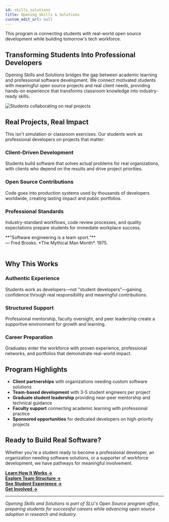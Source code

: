 ```yaml
---
id: skills_solutions
title: Opening Skills & Solutions
custom_edit_url: null
---
```


This program is connecting students with real-world open source development while building tomorrow's tech workforce.

## Transforming Students Into Professional Developers

Opening Skills and Solutions bridges the gap between academic learning and professional software development. We connect motivated students with meaningful open source projects and real client needs, providing hands-on experience that transforms classroom knowledge into industry-ready skills.

![Students collaborating on real projects](/img/20240909_222839329.jpg)

## Real Projects, Real Impact

This isn't simulation or classroom exercises. Our students work as professional developers on projects that matter:

### Client-Driven Development

Students build software that solves actual problems for real organizations, with clients who depend on the results and drive project priorities.

### Open Source Contributions

Code goes into production systems used by thousands of developers worldwide, creating lasting impact and public portfolios.

### Professional Standards

Industry-standard workflows, code review processes, and quality expectations prepare students for immediate workplace success.

<div class="affiliation-card">
    <div class="logo-container">
        **“Software engineering is a team sport.”**<br/>
            — Fred Brooks. *The Mythical Man Month*. 1975.
    </div>
</div><br/>
<!-- ![Split-screen showing student code in production and real usage metrics/client testimonials]() -->

## Why This Works

### Authentic Experience
Students work as developers—not "student developers"—gaining confidence through real responsibility and meaningful contributions.

### Structured Support
Professional mentorship, faculty oversight, and peer leadership create a supportive environment for growth and learning.

### Career Preparation
Graduates enter the workforce with proven experience, professional networks, and portfolios that demonstrate real-world impact.

<!-- ![students at program start vs. in professional roles post-graduation]() -->

## Program Highlights

- **Client partnerships** with organizations needing custom software solutions
- **Team-based development** with 3-5 student engineers per project
- **Graduate student leadership** providing near-peer mentorship and technical guidance
- **Faculty support** connecting academic learning with professional practice
- **Sponsored opportunities** for dedicated developers on high-priority projects

<!-- ![Program ecosystem diagram showing relationships between students, clients, mentors, and faculty]() -->

## Ready to Build Real Software?

Whether you're a student ready to become a professional developer, an organization needing software solutions, or a supporter of workforce development, we have pathways for meaningful involvement.

**[Learn How It Works →](/programs/oss/how_it_works)**  
**[Explore Team Structure →](/programs/oss/team_structure)**  
**[See Student Experience →](/programs/oss/student_experience)**  
**[Get Involved →](/programs/oss/get_involved)**

<!-- ![Call-to-action grid with visual pathways for different audiences - students, clients, sponsors]() -->

---

*Opening Skills and Solutions is part of SLU's Open Source program office, preparing students for successful careers while advancing open source adoption in research and industry.*

